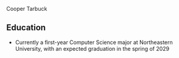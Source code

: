 Cooper Tarbuck

## Education
- Currently a first-year Computer Science major at Northeastern University, with an expected graduation in the spring of 2029
